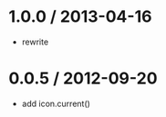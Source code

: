 
1.0.0 / 2013-04-16 
==================

  * rewrite

0.0.5 / 2012-09-20 
==================

  * add icon.current()
